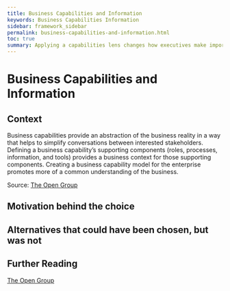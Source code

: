 ```yaml
---
title: Business Capabilities and Information
keywords: Business Capabilities Information
sidebar: framework_sidebar
permalink: business-capabilities-and-information.html
toc: true
summary: Applying a capabilities lens changes how executives make important strategic decisions
---
```


# Business Capabilities and Information

## Context
Business capabilities provide an abstraction of the business reality in a way that helps to simplify conversations between interested stakeholders. Defining a business capability’s supporting components (roles, processes, information, and tools) provides a business context for those supporting components. Creating a business capability model for the enterprise promotes more of a common understanding of the business.

Source: [The Open Group](https://www2.opengroup.org/ogsys/catalog/g161)

## Motivation behind the choice

## Alternatives that could have been chosen, but was not

## Further Reading
[The Open Group](https://www2.opengroup.org/ogsys/catalog/g161)
